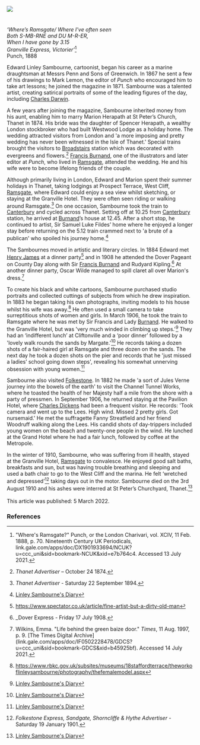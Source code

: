 [![](https://v3.juncture-digital.org/images/wb.svg)](https://v3.juncture-digital.org/wb)

<param ve-config title="Edward Linley Sambourne (1844-1910)" author="Michelle Crowther" layout="vtl" banner="https://raw.githubusercontent.com/kent-map/images/main/banners/19c.jpg" Description="Visual essay tracing 19C Punch satirical cartoonist Edward Linley Sambourne and his wife's lifelong relationship with the artistic and literary circle in Kent.">

<param ve-entity eid="Q693450" aliases="Greenwich">
<param ve-entity eid="Q618045" aliases="Margate">
<param ve-entity eid="Q922739" aliases="Broadstairs">
<param ve-entity eid="Q590422" aliases="Isle of Thanet">
<param ve-entity eid="Q29303" aliases="Canterbury">
<param ve-entity eid="Q736439" aliases="Ramsgate">
<param ve-entity eid="Q179224" aliases="Dover">
<param ve-entity eid="Q375314" aliases="Folkestone">

<!-- Basemap centred on Badlesmere -->
<!-- param ve-map center="Q301744" zoom="10" -->

<!-- Historical map layers -->
<param ve-map-layer active allmaps allmaps-id="9537d136c6cd0dac" title="Kent Railway Map">

#
 
_‘Where’s Ramsgate/ Where I’ve often seen   
Both S-MB-RNE and DU M-R-ER,   
When I have gone by 3.15   
Granville Express, Victorier’_[^ref1]    
Punch, 1888
<param ve-image url="https://upload.wikimedia.org/wikipedia/commons/6/64/Edward_Linley_Sambourne%2C_self_portrait_1891.png" label="Edward Linley Sambourne" attribution="Public domain, via Wikimedia Commons">

Edward Linley Sambourne, cartoonist, began his career as a marine draughtsman at Messrs Penn and Sons of Greenwich. In 1867 he sent a few of his drawings to Mark Lemon, the editor of _Punch_ who encouraged him to take art lessons; he joined the magazine in 1871. Sambourne was a talented artist, creating satirical portraits of some of the leading figures of the day, including [Charles Darwin](/19c/19c-darwin-biography).

A few years after joining the magazine, Sambourne inherited money from his aunt, enabling him to marry Marion Herapath at St Peter’s Church, Thanet in 1874. His bride was the daughter of Spencer Herapath, a wealthy London stockbroker who had built Westwood Lodge as a holiday home. The wedding attracted visitors from London and 'a more imposing and pretty wedding has never been witnessed in the Isle of Thanet.' Special trains brought the visitors to [Broadstairs](/dickens/broadstairs-19th-century) station which was decorated with evergreens and flowers.[^ref2]  [Francis Burnand](/19c/19c-burnand-biography), one of the illustrators and later editor at _Punch_, who lived in [Ramsgate](/19c/19c-ramsgate), attended the wedding. He and his wife were to become lifelong friends of the couple. 
<param ve-image url="https://upload.wikimedia.org/wikipedia/commons/4/41/St_Peters_Church%2C_Broadstairs.jpg" label="St Peter's Church, Broadstairs" attribution="Graham Pritchard, CC BY-SA 2.0, via Wikimedia Commons">
<!-- Basemap centred on Ilse of Thanet -->
<param ve-map center="Q590422" zoom="13">

Although primarily living in London, Edward and Marion spent their summer holidays in Thanet, taking lodgings at Prospect Terrace, West Cliff, [Ramsgate](/19c/19c-ramsgate), where Edward could enjoy a sea view whilst sketching, or staying at the Granville Hotel. They were often seen riding or walking around Ramsgate.[^ref3]   On one occasion, Sambourne took the train to [Canterbury](/19c/19c-canterbury) and cycled across Thanet. Setting off at 10.25 from [Canterbury](/19c/19c-canterbury) station, he arrived at [Burnand](/19c/19c-burnand-biography)’s house at 12.45. After a short stop, he continued to artist, Sir Samuel Luke Fildes’ home where he enjoyed a longer stay before returning on the 5.12 train crammed next to 'a brute of a publican' who spoiled his journey home.[^ref4] 
<param ve-image url="https://upload.wikimedia.org/wikipedia/commons/6/6c/New_Road%2C_Ramsgate%2C_England-LCCN2002708073.jpg" label="New Road, Ramsgate" attribution="Photochrom Print Collection, Public domain, via Wikimedia Commons">
<!-- Basemap centred on Stourmouth -->
<param ve-map center="Q5220240" zoom="12">

The Sambournes moved in artistic and literary circles. In 1884 Edward met [Henry James](/19c/19c-jamesh-hever-castle) at a dinner party[^ref5]  and in 1908 he attended the Dover Pageant on County Day along with Sir [Francis Burnand](/19c/19c-burnand-biography) and Rudyard Kipling.[^ref6] At another dinner party, Oscar Wilde managed to spill claret all over Marion's dress.[^ref7]
<param ve-image url="https://upload.wikimedia.org/wikipedia/commons/e/e6/Oscar_Wilde_portrait_by_Napoleon_Sarony_-_albumen.jpg" label="Oscar Wilde" attribution="Portrait by Napoleon Sarony, Public domain, via Wikimedia Commons">
<param ve-image url="https://upload.wikimedia.org/wikipedia/commons/thumb/b/bf/Punch_-_Oscar_Wilde.svg/356px-Punch_-_Oscar_Wilde.svg.png" label="Oscar Wilde" attribution="Linley Sambourne ; editor: Eugenio Hansen, OFS, CC BY-SA 4.0, via Wikimedia Commons" license="CC BY-SA 4.0">
<param ve-map center="Q179224" zoom="13">

To create his black and white cartoons, Sambourne purchased studio portraits and collected cuttings of subjects from which he drew inspiration. In 1883 he began taking his own photographs, inviting models to his house whilst his wife was away.[^ref8]   He often used a small camera to take surreptitious shots of women and girls. In March 1906, he took the train to Ramsgate where he was met by Sir Francis and Lady [Burnand](/19c/19c-burnand-biography). He walked to the Granville Hotel, but was 'very much winded in climbing up steps.'[^ref9]  They had an ‘indifferent lunch’ at Cliftonville and a ‘poor dinner’ followed by a 'lovely walk rounds the sands by Margate.'[^ref10]  He records taking a dozen shots of a fair-haired girl at Ramsgate and three dozen on the sands. The next day he took a dozen shots on the pier and records that he 'just missed a ladies’ school going down steps', revealing his somewhat unnerving obsession with young women.[^ref11]  
<param ve-image url="https://upload.wikimedia.org/wikipedia/commons/0/01/Edward_Linley_Sambourne_modelling_10_Jan_1895.jpg" label="Self portrait of Linley Sambourne modelling for a Punch cartoon Quite English, You Know! published Vol 108, Jan 19, 1895, pg 26." attribution="Heritage123 at English Wikipedia, Public domain, via Wikimedia Commons">
<param ve-map center="Q179224" zoom="13">

Sambourne also visited [Folkestone](/19c/19c-folkestone). In 1882 he made 'a sort of Jules Verne journey into the bowels of the earth' to visit the Channel Tunnel Works, where he toasted the health of her Majesty half a mile from the shore with a party of pressmen. In September 1906, he returned staying at the Pavilion Hotel, where [Charles Dickens](/dickens/dickens-folkestone) had been a frequent visitor. He records: 'Took camera and went up to the Lees. High wind. Missed 2 pretty girls. Got nursemaid.' He met the suffragette Fanny Streatfield and her friend Woodruff walking along the Lees. His candid shots of day-trippers included young women on the beach and twenty-one people in the wind. He lunched at the Grand Hotel where he had a fair lunch, followed by coffee at the Metropole. 
<param ve-image url="https://upload.wikimedia.org/wikipedia/commons/d/df/Lee%27s_Promenade_and_Bandstand%2C_Folkestone%2C_England-LCCN2002696748.tif" label="Promenade and Bandstand, Folkestone, c.1890-1900" attribution="Photochrom Print Collection, Public domain, via Wikimedia Commons">
<param ve-map center="Q375314" zoom="13">

In the winter of 1910, Sambourne, who was suffering from ill health, stayed at the Granville Hotel, [Ramsgate](/19c/19c-ramsgate) to convalesce. He enjoyed good salt baths, breakfasts and sun, but was having trouble breathing and sleeping and used a bath chair to go to the West Cliff and the marina. He felt ‘wretched and depressed’[^ref12]  taking days out in the motor. Sambourne died on the 3rd August 1910 and his ashes were interred at St Peter’s Churchyard, Thanet.[^ref13]
<br><br>
This article was published: 5 March 2022.
<param ve-image url="https://stor.artstor.org/stor/c588a4b8-e77a-4b52-bf74-c1dc705350b8" label="Granville Hotel, Ramsgate">
<param ve-map center="Q736439" zoom="13">

### References

[^ref1]: "Where's Ramsgate?" Punch, or the London Charivari, vol. XCIV, 11 Feb. 1888, p. 70. Nineteenth Century UK Periodicals, link.gale.com/apps/doc/DX1901933694/NCUK?u=ccc_uni&sid=bookmark-NCUK&xid=e7b764c4. Accessed 13 July 2021.  
[^ref2]: _Thanet Advertiser_ – October 24 1874.   
[^ref3]: _Thanet Advertiser_ - Saturday 22 September 1894.    
[^ref4]: [Linley Sambourne's Diary](https://www.rbkc.gov.uk/pdf/LSH1896v3.pdf)   
[^ref5]: https://www.spectator.co.uk/article/fine-artist-but-a-dirty-old-man   
[^ref6]: _Dover Express - Friday 17 July 1908.   
[^ref7]: Wilkins, Emma. "Life behind the green baize door." _Times_, 11 Aug. 1997, p. 9. [The Times Digital Archive](link.gale.com/apps/doc/IF0502228478/GDCS? u=ccc_uni&sid=bookmark-GDCS&xid=b45925bf). Accessed 14 July 2021.   
[^ref8]: https://www.rbkc.gov.uk/subsites/museums/18staffordterrace/theworkoflinleysambourne/photography/thefemalemodel.aspx   
[^ref9]: [Linley Sambourne's Diary](https://www.rbkc.gov.uk/pdf/LSH1906v2.pdf)   
[^ref10]: [Linley Sambourne's Diary](https://www.rbkc.gov.uk/pdf/LSH1906v2.pdf)   
[^ref11]: [Linley Sambourne's Diary](https://www.rbkc.gov.uk/pdf/LSH1906v2.pdf)   
[^ref12]: _Folkestone Express, Sandgate, Shorncliffe & Hythe Advertiser_ - Saturday 19 January 1901.   
[^ref13]: [Linley Sambourne's Diary](https://www.rbkc.gov.uk/pdf/LSH1910v3.pdf)   
[^ref14]: _The East Kent Times_ - 10 August 1910.   
